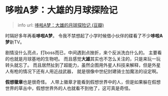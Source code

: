 # 哆啦A梦：大雄的月球探险记

> info url: [哆啦A梦：大雄的月球探险记 (豆瓣)](https://movie.douban.com/subject/30249161/)

时隔好多年再看**哆啦A梦**。
令我不禁想起了小学时候借小伙伴的碟看了不少**哆啦A梦**新TV。

剧情没什么亮点，打boss而已，中间遇到点挫折，来个反派洗白什么的。
主要看的也就是月球基地的生物吧。
而且感觉**大雄**其实也不怎么关注的，只是来玩一玩转头就忘了。
而且居然扯到了超能力，虽然企图用外星人科技来解释，但是外星人有枪的情况下还有人用近战武器，
就是很像中世纪封建骑士加魔法的设定啊。

**假想徽章**也是很奇怪。
人带上徽章才能看到假想世界中的人，但是如果躲在假想世界的草丛中，假想世界外的人也就看不到他了，这可真是奇怪。
